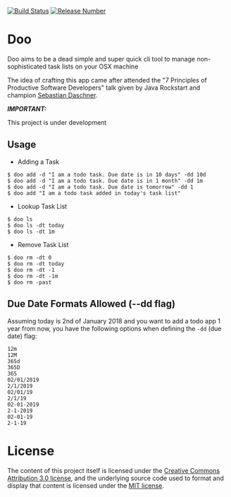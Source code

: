 [![Build Status](https://travis-ci.com/gekalogiros/Doo.svg?branch=master)](https://travis-ci.com/gekalogiros/Doo)
[![Release Number](https://img.shields.io/github/release/gekalogiros/Doo.svg)](https://travis-ci.com/gekalogiros/Doo)
 
# Doo

Doo aims to be a dead simple and super quick cli tool to manage non-sophisticated task lists on your OSX machine

The idea of crafting this app came after attended the "7 Principles of Productive Software Developers" talk given by Java Rockstart and champion [Sebastian Daschner](https://github.com/sdaschner).   

***IMPORTANT:***

This project is under development

## Usage

- Adding a Task
```
$ doo add -d "I am a todo task. Due date is in 10 days" -dd 10d
$ doo add -d "I am a todo task. Due date is in 1 month" -dd 1m
$ doo add -d "I am a todo task. Due date is tomorrow" -dd 1
$ doo add "I am a todo task added in today's task list"
```

- Lookup Task List
```
$ doo ls
$ doo ls -dt today
$ doo ls -dt 1m
```

- Remove Task List
```
$ doo rm -dt 0
$ doo rm -dt today
$ doo rm -dt -1
$ doo rm -dt -1m
$ doo rm -past
```

## Due Date Formats Allowed (--dd flag)

Assuming today is 2nd of January 2018 and you want to add a todo app 1 year from now, you have the following options when defining the `-dd` (due date) flag:

```
12m
12M
365d
365D
365
02/01/2019
2/1/2019
02/01/19
2/1/19
02-01-2019
2-1-2019
02-01-19
2-1-19
```

# License

The content of this project itself is licensed under the [Creative Commons Attribution 3.0 license](http://creativecommons.org/licenses/by/3.0/us/deed.en_US), and the underlying source code used to format and display that content is licensed under the [MIT license](http://opensource.org/licenses/mit-license.php).
